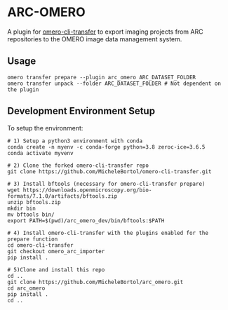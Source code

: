 # ARC-OMERO

A plugin for [omero-cli-transfer](https://github.com/ome/omero-cli-transfer) to export imaging projects from ARC repositories to the OMERO image data management system.

## Usage

```
omero transfer prepare --plugin arc_omero ARC_DATASET_FOLDER
omero transfer unpack --folder ARC_DATASET_FOLDER # Not dependent on the plugin  
```

## Development Environment Setup

To setup the environment:
```
# 1) Setup a python3 environment with conda
conda create -n myenv -c conda-forge python=3.8 zeroc-ice=3.6.5
conda activate myvenv

# 2) Clone the forked omero-cli-transfer repo
git clone https://github.com/MicheleBortol/omero-cli-transfer.git

# 3) Install bftools (necessary for omero-cli-transfer prepare)
wget https://downloads.openmicroscopy.org/bio-formats/7.1.0/artifacts/bftools.zip
unzip bftools.zip
mkdir bin
mv bftools bin/
export PATH=$(pwd)/arc_omero_dev/bin/bftools:$PATH 

# 4) Install omero-cli-transfer with the plugins enabled for the prepare function
cd omero-cli-transfer
git checkout omero_arc_importer
pip install .

# 5)Clone and install this repo 
cd ..
git clone https://github.com/MicheleBortol/arc_omero.git
cd arc_omero
pip install .
cd ..
```

